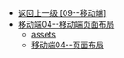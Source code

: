 - [返回上一级 [09--移动端]](09--移动端/)
- [移动端04--移动端页面布局](09--移动端/移动端04--移动端页面布局/)
  - [assets](09--移动端/移动端04--移动端页面布局/assets/)
  - [移动端04--页面布局](09--移动端/移动端04--移动端页面布局/移动端04--页面布局.md)

